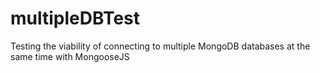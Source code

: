 # multipleDBTest
Testing the viability of connecting to multiple MongoDB databases at the same time with MongooseJS

